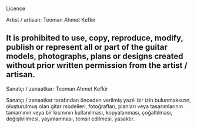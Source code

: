 Licence

Artist / artisan: Teoman Ahmet Kefkir

It is prohibited to use, copy, reproduce, modify, publish or represent all or part of the guitar models, photographs, plans or designs created without prior written permission from the artist / artisan.
-

Sanatçı / zanaatkar: Teoman Ahmet Kefkir

Sanatçı / zanaatkar tarafından önceden verilmiş yazılı bir izin bulunmaksızın, oluşturulmuş olan gitar modelleri, fotoğrafları, planları veya tasarımlarının tamamının veya bir kısmının kullanılması, kopyalanması, çoğaltılması, değiştirilmesi, yayınlanması, temsil edilmesi, yasaktır.
